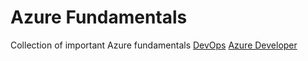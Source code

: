 # Azure Fundamentals
Collection of important Azure fundamentals
[DevOps](/DevOps.md)
[Azure Developer](/AzureDev.md)
